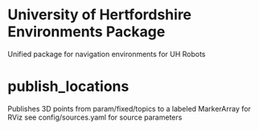 University of Hertfordshire Environments Package
===

Unified package for navigation environments for UH Robots

# publish_locations
Publishes 3D points from param/fixed/topics to a labeled MarkerArray for RViz
see config/sources.yaml for source parameters